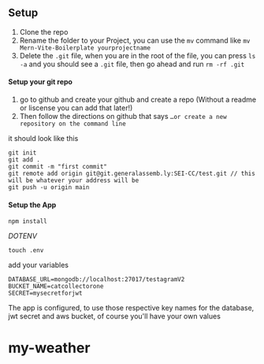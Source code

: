 
## Setup 

1. Clone the repo
2. Rename the folder to your Project, you can use the `mv` command like `mv Mern-Vite-Boilerplate yourprojectname`
3. Delete the `.git` file, when you are in the root of the file, you can press `ls -a` and you should see a `.git` file, then go ahead and run `rm -rf .git`


#### Setup your git repo

1. go to github and create your github and create a repo (Without a readme or liscense you can add that later!)
2.  Then follow the directions on github that says ```…or create a new repository on the command line```

it should look like this

```
git init
git add .
git commit -m "first commit"
git remote add origin git@git.generalassemb.ly:SEI-CC/test.git // this will be whatever your address will be
git push -u origin main
```

#### Setup the App

```npm install```

*DOTENV*

`touch .env`

add your variables

```
DATABASE_URL=mongodb://localhost:27017/testagramV2
BUCKET_NAME=catcollectorone
SECRET=mysecretforjwt
```

The app is configured, to use those respective key names for the database, jwt secret and aws bucket, of course you'll have your own values
# my-weather
